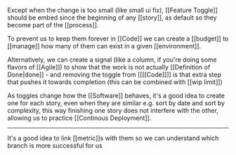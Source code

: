 Except when the change is too small (like small ui fix), [[Feature Toggle]] should be embed since the beginning of any [[story]], as default so they become part of the [[process]].

To prevent us to keep them forever in [[Code]] we can create a [[budget]] to [[manage]] how many of them can exist in a given [[environment]]. 

Alternatively, we can create a signal (like a column, if you're doing some flavors of [[Agile]]) to show that the work is not actually [[Definition of Done|done]] - and removing the toggle from [[[[Code]]]] is that extra step that pushes it towards completion (this can be combined with [[wip limit]])

As toggles change how the [[Software]] behaves, it's a good idea to create one for each story, even when they are similar e.g. sort by date and sort by complexity, this way finishing one story does not interfere with the other, allowing us to practice [[Continous Deployment]].

---

It's a good idea to link [[metric]]s with them so we can understand which branch is more successful for us